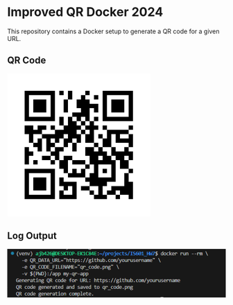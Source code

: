 # Improved QR Docker 2024

This repository contains a Docker setup to generate a QR code for a given URL.

## QR Code
![QR Code](qr_code.png)

## Log Output
![Log Image](log_image.png)